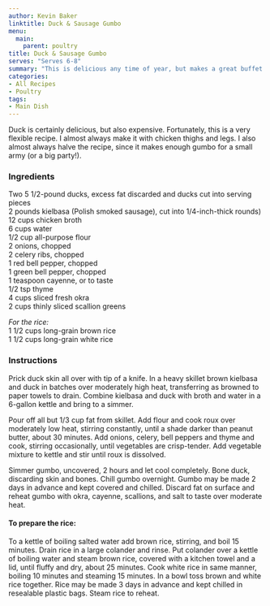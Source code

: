 ```yaml
---
author: Kevin Baker
linktitle: Duck & Sausage Gumbo
menu:
  main:
    parent: poultry
title: Duck & Sausage Gumbo
serves: "Serves 6-8"
summary: "This is delicious any time of year, but makes a great buffet centerpiece for a holiday open house."
categories:
- All Recipes
- Poultry
tags: 
- Main Dish
---
```

Duck is certainly delicious, but also expensive. Fortunately, this is a very flexible recipe. I almost always make it with chicken thighs and legs. I also almost always halve the recipe, since it makes enough gumbo for a small army (or a big party!).

### Ingredients

<div class="ingredient-list">

Two 5 1/2-pound ducks, excess fat discarded and ducks cut into serving pieces  
2 pounds kielbasa (Polish smoked sausage), cut into 1/4-inch-thick rounds)  
12 cups chicken broth  
6 cups water  
1/2 cup all-purpose flour  
2 onions, chopped  
2 celery ribs, chopped  
1 red bell pepper, chopped  
1 green bell pepper, chopped  
1 teaspoon cayenne, or to taste  
1/2 tsp thyme  
4 cups sliced fresh okra  
2 cups thinly sliced scallion greens  

*For the rice:*  
1 1/2 cups long-grain brown rice  
1 1/2 cups long-grain white rice  

</div>

### Instructions

Prick duck skin all over with tip of a knife. In a heavy skillet brown kielbasa and duck in batches over moderately high heat, transferring as browned to paper towels to drain. Combine kielbasa and duck with broth and water in a 6-gallon kettle and bring to a simmer.

Pour off all but 1/3 cup fat from skillet. Add flour and cook roux over moderately low heat, stirring constantly, until a shade darker than peanut butter, about 30 minutes. Add onions, celery, bell peppers and thyme and cook, stirring occasionally, until vegetables are crisp-tender. Add vegetable mixture to kettle and stir until roux is dissolved.

Simmer gumbo, uncovered, 2 hours and let cool completely. Bone duck, discarding skin and bones. Chill gumbo overnight. Gumbo may be made 2 days in advance and kept covered and chilled. Discard fat on surface and reheat gumbo with okra, cayenne, scallions, and salt to taste over moderate heat.

#### To prepare the rice: 
To a kettle of boiling salted water add brown rice, stirring, and boil 15 minutes. Drain rice in a large colander and rinse. Put colander over a kettle of boiling water and steam brown rice, covered with a kitchen towel and a lid, until fluffy and dry, about 25 minutes. Cook white rice in same manner, boiling 10 minutes and steaming 15 minutes. In a bowl toss brown and white rice together. Rice may be made 3 days in advance and kept chilled in resealable plastic bags. Steam rice to reheat.